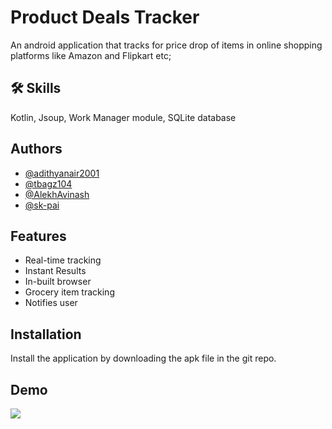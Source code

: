
# Product Deals Tracker

An android application that tracks for price drop of items in online shopping platforms like Amazon and Flipkart etc;



## 🛠 Skills
Kotlin, Jsoup, Work Manager module, SQLite database



## Authors

- [@adithyanair2001](https://www.github.com/octokatherine)
- [@tbagz104](https://github.com/tbagz104)
- [@AlekhAvinash](https://github.com/AlekhAvinash)
- [@sk-pai](https://github.com/sk-pai)


## Features

- Real-time tracking
- Instant Results
- In-built browser
- Grocery item tracking
- Notifies user


## Installation

Install the application by downloading the apk file in the git repo.

    
## Demo

![](![](https://github.com/Your_Repository_Name/Your_GIF_Name.gif))

